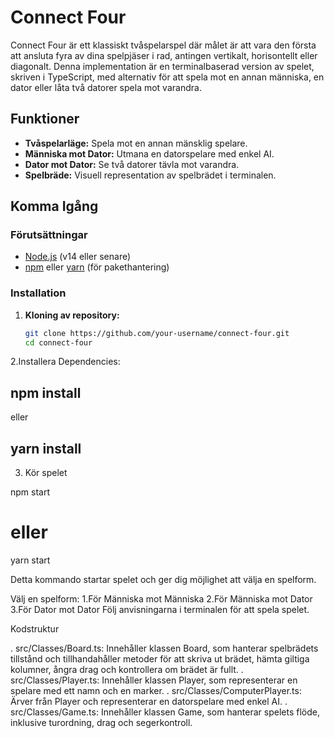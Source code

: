 # Connect Four

Connect Four är ett klassiskt tvåspelarspel där målet är att vara den första att ansluta fyra av dina spelpjäser i rad, antingen vertikalt, horisontellt eller diagonalt. Denna implementation är en terminalbaserad version av spelet, skriven i TypeScript, med alternativ för att spela mot en annan människa, en dator eller låta två datorer spela mot varandra.

## Funktioner

- **Tvåspelarläge:** Spela mot en annan mänsklig spelare.
- **Människa mot Dator:** Utmana en datorspelare med enkel AI.
- **Dator mot Dator:** Se två datorer tävla mot varandra.
- **Spelbräde:** Visuell representation av spelbrädet i terminalen.

## Komma Igång

### Förutsättningar

- [Node.js](https://nodejs.org/) (v14 eller senare)
- [npm](https://www.npmjs.com/) eller [yarn](https://yarnpkg.com/) (för pakethantering)

### Installation

1. **Kloning av repository:**

   ```bash
   git clone https://github.com/your-username/connect-four.git
   cd connect-four
   ```

2.Installera Dependencies:

## npm install

eller

## yarn install

3. Kör spelet

npm start

# eller

yarn start

Detta kommando startar spelet och ger dig möjlighet att välja en spelform.

Välj en spelform:
1.För Människa mot Människa
2.För Människa mot Dator
3.För Dator mot Dator
Följ anvisningarna i terminalen för att spela spelet.

Kodstruktur

. src/Classes/Board.ts: Innehåller klassen Board, som hanterar spelbrädets tillstånd och tillhandahåller metoder för att skriva ut brädet, hämta giltiga kolumner, ångra drag och kontrollera om brädet är fullt.
. src/Classes/Player.ts: Innehåller klassen Player, som representerar en spelare med ett namn och en marker.
. src/Classes/ComputerPlayer.ts: Ärver från Player och representerar en datorspelare med enkel AI.
. src/Classes/Game.ts: Innehåller klassen Game, som hanterar spelets flöde, inklusive turordning, drag och segerkontroll.
